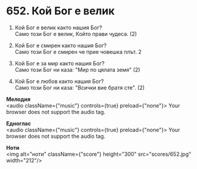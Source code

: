 # 652. Кой Бог е велик

1. Кой Бог е велик както нашия Бог?  
Само този Бог е велик, Който прави чудеса. (2)

2. Кой Бог е смирен както нашия Бог?  
Само този Бог е смирен че прие човешка плът. 2

3. Кой Бог е за мир както нашия Бог?  
Само този Бог ни каза: "Мир по цялата земя" (2)

4. Кой Бог е любов както нашия Бог?  
Само този Бог ни каза: "Всички вие братя сте". (2)

**Мелодия**  
<audio className={"music"} controls={true} preload={"none"}>
    <source src="mp3/652.mp3" type="audio/mpeg"/>
    Your browser does not support the audio tag.
</audio>

**Едноглас**  
<audio className={"music"} controls={true} preload={"none"}>
    <source src="transp/652.mp3" type="audio/mpeg"/>
    Your browser does not support the audio tag.
</audio>

**Ноти**  
<img alt="ноти" className={"score"} height="300" src="scores/652.jpg" width="212"/>
